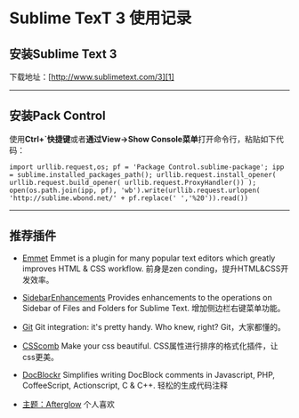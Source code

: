 # Sublime TexT 3 使用记录

## 安装Sublime Text 3

下载地址：[http://www.sublimetext.com/3][1]


----------


## 安装Pack Control

使用**Ctrl+`快捷键**或者**通过View->Show Console菜单**打开命令行，粘贴如下代码：

    import urllib.request,os; pf = 'Package Control.sublime-package'; ipp = sublime.installed_packages_path(); urllib.request.install_opener( urllib.request.build_opener( urllib.request.ProxyHandler()) ); open(os.path.join(ipp, pf), 'wb').write(urllib.request.urlopen( 'http://sublime.wbond.net/' + pf.replace(' ','%20')).read())


----------


## 推荐插件

 - [Emmet][2]
    Emmet is a plugin for many popular text editors which greatly improves HTML & CSS workflow.
    前身是zen conding，提升HTML&CSS开发效率。

 - [SidebarEnhancements][3]
    Provides enhancements to the operations on Sidebar of Files and Folders for Sublime Text.
    增加侧边栏右键菜单功能。

 - [Git][4]
    Git integration: it's pretty handy. Who knew, right?
    Git，大家都懂的。

 - [CSScomb][5]
    Make your css beautiful.
    CSS属性进行排序的格式化插件，让css更美。
 
 - [DocBlockr][6]
    Simplifies writing DocBlock comments in Javascript, PHP, CoffeeScript, Actionscript, C & C++.
    轻松的生成代码注释

 - [主题：Afterglow][7]
    个人喜欢

  [1]: http://www.sublimetext.com/3
  [2]: http://emmet.io/
  [3]: https://github.com/titoBouzout/SideBarEnhancements/tree/st3
  [4]: https://github.com/kemayo/sublime-text-git
  [5]: http://csscomb.com/
  [6]: https://github.com/spadgos/sublime-jsdocs
  [7]: https://github.com/YabataDesign/afterglow-theme
